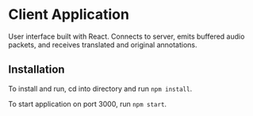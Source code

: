 # Client Application

User interface built with React. Connects to server, emits buffered audio packets, and receives translated and original annotations.

## Installation

To install and run, cd into directory and run `npm install`.

To start application on port 3000, run `npm start`.